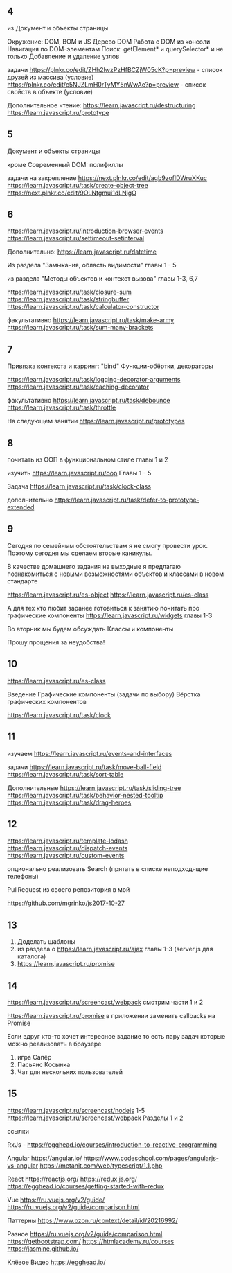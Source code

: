 ## 4
из Документ и объекты страницы

Окружение: DOM, BOM и JS
Дерево DOM
Работа с DOM из консоли
Навигация по DOM-элементам
Поиск: getElement* и querySelector* и не только
Добавление и удаление узлов

задачи
<https://plnkr.co/edit/ZHh2lwzPzHfBCZjW05cK?p=preview> - список друзей из массива (условие)
<https://plnkr.co/edit/c5NJZLmH0rTyMY5nWwAe?p=preview> - список свойств в объекте (условие)

Дополнительное чтение:
<https://learn.javascript.ru/destructuring>
<https://learn.javascript.ru/prototype>

## 5
Документ и объекты страницы

кроме Современный DOM: полифиллы

задачи на закрепление
<https://next.plnkr.co/edit/agb9zoflDWruXKuc>
<https://learn.javascript.ru/task/create-object-tree>
<https://next.plnkr.co/edit/9OLNtgmui1dLNigO>

## 6
<https://learn.javascript.ru/introduction-browser-events>
<https://learn.javascript.ru/settimeout-setinterval>

Дополнительно:
<https://learn.javascript.ru/datetime>

Из раздела "Замыкания, область видимости"
главы 1 - 5

из раздела "Методы объектов и контекст вызова"
главы 1-3, 6,7

<https://learn.javascript.ru/task/closure-sum>
<https://learn.javascript.ru/task/stringbuffer>
<https://learn.javascript.ru/task/calculator-constructor>

факультативно
<https://learn.javascript.ru/task/make-army>
<https://learn.javascript.ru/task/sum-many-brackets>

## 7
Привязка контекста и карринг: "bind"
Функции-обёртки, декораторы

<https://learn.javascript.ru/task/logging-decorator-arguments>
<https://learn.javascript.ru/task/caching-decorator>

факультативно
<https://learn.javascript.ru/task/debounce>
<https://learn.javascript.ru/task/throttle>

На следующем занятии
<https://learn.javascript.ru/prototypes>

## 8
почитать  из ООП в функциональном стиле
главы 1 и 2

изучить
<https://learn.javascript.ru/oop>
Главы 1 - 5

Задача
<https://learn.javascript.ru/task/clock-class>

дополнительно
<https://learn.javascript.ru/task/defer-to-prototype-extended>

## 9
Сегодня по семейным обстоятельствам я не смогу провести урок.
Поэтому сегодня мы сделаем вторые каникулы.

В качестве домашнего задания на выходные я предлагаю познакомиться с новыми возможностями объектов и классами в новом стандарте

https://learn.javascript.ru/es-object
https://learn.javascript.ru/es-class

А для тех кто любит заранее готовиться к занятию почитать про графические компоненты
https://learn.javascript.ru/widgets
главы 1-3

Во вторник мы будем обсуждать Классы и компоненты

Прошу прощения за неудобства!

## 10

<https://learn.javascript.ru/es-class>

Введение
Графические компоненты (задачи по выбору)
Вёрстка графических компонентов

<https://learn.javascript.ru/task/clock>

## 11

изучаем
<https://learn.javascript.ru/events-and-interfaces>

задачи
<https://learn.javascript.ru/task/move-ball-field>
<https://learn.javascript.ru/task/sort-table>

Дополнительные
<https://learn.javascript.ru/task/sliding-tree>
<https://learn.javascript.ru/task/behavior-nested-tooltip>
<https://learn.javascript.ru/task/drag-heroes>

## 12

<https://learn.javascript.ru/template-lodash>
<https://learn.javascript.ru/dispatch-events>
<https://learn.javascript.ru/custom-events>

опционально
реализовать Search (прятать в списке неподходящие телефоны)

PullRequest из своего репозитория в мой

<https://github.com/mgrinko/js2017-10-27>

## 13
1) Доделать шаблоны
2) из раздела о <https://learn.javascript.ru/ajax>
главы 1-3
 (server.js для каталога)
3) <https://learn.javascript.ru/promise>

## 14
<https://learn.javascript.ru/screencast/webpack>
смотрим части 1 и 2

<https://learn.javascript.ru/promise>
в приложении заменить callbacks на Promise

Если вдруг кто-то хочет интересное задание то есть пару задач которые можно реализовать в браузере

1) игра Сапёр
2) Пасьянс Косынка
3) Чат для нескольких пользователей

## 15
<https://learn.javascript.ru/screencast/nodejs>
1-5
<https://learn.javascript.ru/screencast/webpack>
Разделы 1 и 2

ссылки

RxJs - <https://egghead.io/courses/introduction-to-reactive-programming>


Angular
<https://angular.io/>
<https://www.codeschool.com/pages/angularjs-vs-angular>
<https://metanit.com/web/typescript/1.1.php>

React
<https://reactjs.org/>
<https://redux.js.org/>
<https://egghead.io/courses/getting-started-with-redux>

Vue
<https://ru.vuejs.org/v2/guide/>
<https://ru.vuejs.org/v2/guide/comparison.html>

Паттерны
<https://www.ozon.ru/context/detail/id/20216992/>

Разное
<https://ru.vuejs.org/v2/guide/comparison.html>
<https://getbootstrap.com/>
<https://htmlacademy.ru/courses>
<https://jasmine.github.io/>

Клёвое Видео
<https://egghead.io/>